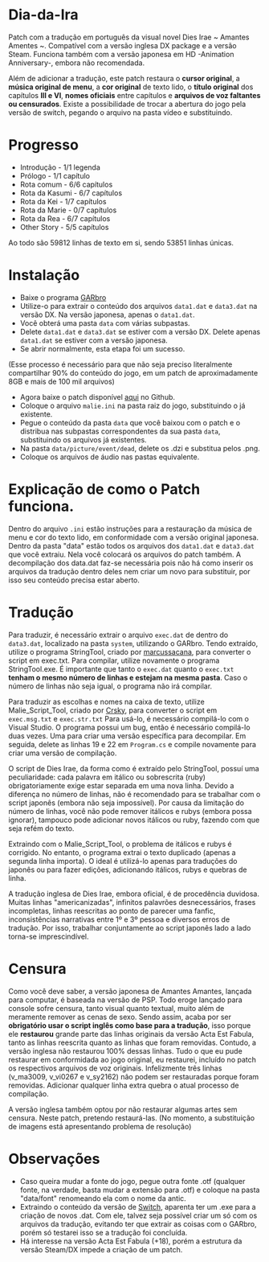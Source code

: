 # Dia-da-Ira

Patch com a tradução em português da visual novel Dies Irae ~ Amantes Amentes ~. 
Compatível com a versão inglesa DX package e a versão Steam. Funciona também com a versão japonesa em HD -Animation Anniversary-, embora não recomendada.

Além de adicionar a tradução, este patch restaura o **cursor original**, a **música original de menu**, a **cor original** de texto lido, o **título original** dos capítulos **III e VI**, **nomes oficiais** entre capítulos e **arquivos de voz faltantes ou censurados**.
Existe a possibilidade de trocar a abertura do jogo pela versão de switch, pegando o arquivo na pasta vídeo e substituindo.

# Progresso
- Introdução - 1/1 legenda
- Prólogo - 1/1 capítulo
- Rota comum - 6/6 capítulos
- Rota da Kasumi - 6/7 capítulos
- Rota da Kei - 1/7 capítulos
- Rota da Marie - 0/7 capítulos
- Rota da Rea - 6/7 capítulos
- Other Story - 5/5  capítulos

Ao todo são 59812 linhas de texto em si, sendo 53851 linhas únicas.

# Instalação
- Baixe o programa [GARbro](https://github.com/morkt/GARbro/releases/tag/v1.5.44)
- Utilize-o para extrair o conteúdo dos arquivos ```data1.dat``` e ```data3.dat``` na versão DX. Na versão japonesa, apenas o  ```data1.dat```.
- Você obterá uma pasta ```data``` com várias subpastas.
- Delete ```data1.dat``` e ```data3.dat``` se estiver com a versão DX. Delete apenas ```data1.dat``` se estiver com a versão japonesa.
- Se abrir normalmente, esta etapa foi um sucesso.

(Esse processo é necessário para que não seja preciso literalmente compartilhar 90% do conteúdo do jogo, em um patch de aproximadamente 8GB e mais de 100 mil arquivos)

- Agora baixe o patch disponível [aqui](https://github.com/Monaco-a-Knox/Dia-da-Ira/releases) no Github.
- Coloque o arquivo ```malie.ini``` na pasta raiz do jogo, substituindo o já existente.
- Pegue o conteúdo da pasta ```data``` que você baixou com o patch e o distribua nas subpastas correspondentes da sua pasta ```data```, substituindo os arquivos já existentes.
- Na pasta ```data/picture/event/dead```, delete os .dzi e substitua pelos .png.
- Coloque os arquivos de áudio nas pastas equivalente.

# Explicação de como o Patch funciona.

Dentro do arquivo ```.ini``` estão instruções para a restauração da música de menu e cor do texto lido, em conformidade com a versão original japonesa.
Dentro da pasta "data" estão todos os arquivos dos ```data1.dat``` e ```data3.dat``` que você extraiu. Nela você colocará os arquivos do patch também.
A decompilação dos data.dat faz-se necessária pois não há como inserir os arquivos da tradução dentro deles nem criar um novo para substituir, por isso seu conteúdo precisa estar aberto. 


# Tradução

Para traduzir, é necessário extrair o arquivo ```exec.dat``` de dentro do ```data3.dat```, localizado na pasta ```system```, utilizando o GARbro.
Tendo extraído, utilize o programa StringTool, criado por [marcussacana](https://github.com/marcussacana/SacanaWrapper), para converter o script em exec.txt.
Para compilar, utilize novamente o programa StringTool.exe.
É importante que tanto o ```exec.dat``` quanto o ```exec.txt``` **tenham o mesmo número de linhas e estejam na mesma pasta**.
Caso o número de linhas não seja igual, o programa não irá compilar.

Para traduzir as escolhas e nomes na caixa de texto, utilize Malie_Script_Tool, criado por [Crsky](https://github.com/crskycode/Malie_Script_Tool), para converter o script em ```exec.msg.txt``` e ```exec.str.txt```
Para usá-lo, é necessário compilá-lo com o Visual Studio. O programa possui um bug, então é necessário compilá-lo duas vezes. Uma para criar uma versão específica para decompilar. Em seguida, delete as linhas 19 e 22 em ```Program.cs``` e compile novamente para criar uma versão de compilação.

O script de Dies Irae, da forma como é extraído pelo StringTool, possuí uma peculiaridade: cada palavra em itálico ou sobrescrita (ruby) obrigatoriamente exige estar separada em uma nova linha. 
Devido a diferença no número de linhas, não é recomendado para se trabalhar com o script japonês (embora não seja impossível).
Por causa da limitação do número de linhas, você não pode remover itálicos e rubys (embora possa ignorar), tampouco pode adicionar novos itálicos ou ruby, fazendo com que seja refém do texto.

Extraindo com o Malie_Script_Tool, o problema de itálicos e rubys é corrigido. No entanto, o programa extrai o texto duplicado (apenas a segunda linha importa). O ideal é utilizá-lo apenas para traduções do japonês ou para fazer edições, adicionando itálicos, rubys e quebras de linha.

A tradução inglesa de Dies Irae, embora oficial, é de procedência duvidosa. Muitas linhas "americanizadas", infinitos palavrões desnecessários, frases incompletas, linhas reescritas ao ponto de parecer uma fanfic, inconsistências narrativas entre 1º e 3º pessoa e diversos erros de tradução. Por isso, trabalhar conjuntamente ao script japonês lado a lado torna-se imprescindível.

# Censura

Como você deve saber, a versão japonesa de Amantes Amantes, lançada para computar, é baseada na versão de PSP. Todo eroge lançado para console sofre censura, tanto visual quanto textual, muito além de meramente remover as cenas de sexo.
Sendo assim, acaba por ser **obrigatório usar o script inglês como base para a tradução**, isso porque ele **restaurou** grande parte das linhas originais da versão Acta Est Fabula, tanto as linhas reescrita quanto as linhas que foram removidas.
Contudo, a versão inglesa não restaurou 100% dessas linhas. Tudo o que eu pude restaurar em conformidada ao jogo original, eu restaurei, incluído no patch os respectivos arquivos de voz originais. Infelizmente três linhas (v_ma3009, v_vi0267 e v_sy2162) não podem ser restauradas porque foram removidas. Adicionar qualquer linha extra quebra o atual processo de compilação.

A versão inglesa também optou por não restaurar algumas artes sem censura. Neste patch, pretendo restaurá-las. (No momento, a substituição de imagens está apresentando problema de resolução)

# Observações

- Caso queira mudar a fonte do jogo, pegue outra fonte .otf (qualquer fonte, na verdade, basta mudar a extensão para .otf) e coloque na pasta "data/font" renomeando ela com o nome da antic.
- Extraindo o conteúdo da versão de [Switch](https://github.com/masagrator/DiesIraeScenario), aparenta ter um .exe para a criação de novos .dat. Com ele, talvez seja possível criar um só com os arquivos da tradução, evitando ter que extrair as coisas com o GARbro, porém só testarei isso se a tradução foi concluída.
- Há interesse na versão Acta Est Fabula (+18), porém a estrutura da versão Steam/DX impede a criação de um patch.